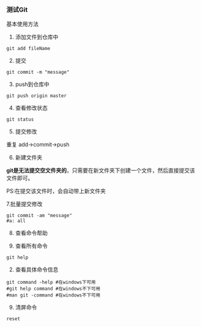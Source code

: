 ### 测试Git

基本使用方法

1. 添加文件到仓库中

```shell
git add fileName
```

2. 提交

 ```shell
git commit -m "message"
 ```

3. push到仓库中

```shell
git push origin master
```

4. 查看修改状态

```shell
git status
```

5. 提交修改

重复 add->commit->push

6. 新建文件夹

**git是无法提交空文件夹的**，只需要在新文件夹下创建一个文件，然后直接提交该文件即可。

PS:在提交该文件时，会自动带上新文件夹

7.批量提交修改

```shell
git commit -am "message"
#a: all
```

8. 查看命令帮助

1. 查看所有命令

```shell
git help
```

2. 查看具体命令信息

```shell
git command -help #在windows下可用
#git help command #在windows不下可用
#man git -command #在windows不下可用
```

9. 清屏命令

```shell
reset
```

